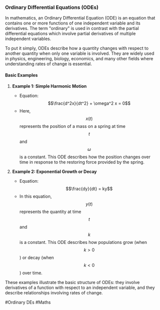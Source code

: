 ### Ordinary Differential Equations (ODEs)

In mathematics, an Ordinary Differential Equation (ODE) is an equation that contains one or more functions of one independent variable and its derivatives. The term "ordinary" is used in contrast with the partial differential equations which involve partial derivatives of multiple independent variables.

To put it simply, ODEs describe how a quantity changes with respect to another quantity when only one variable is involved. They are widely used in physics, engineering, biology, economics, and many other fields where understanding rates of change is essential.

#### Basic Examples

1. **Example 1: Simple Harmonic Motion**
   - Equation: $$\frac{d^2x}{dt^2} + \omega^2 x = 0$$
   - Here, $$x(t)$$ represents the position of a mass on a spring at time $$t$$ and $$\omega$$ is a constant. This ODE describes how the position changes over time in response to the restoring force provided by the spring.

2. **Example 2: Exponential Growth or Decay**
   - Equation: $$\frac{dy}{dt} = ky$$
   - In this equation, $$y(t)$$ represents the quantity at time $$t$$ and $$k$$ is a constant. This ODE describes how populations grow (when $$k > 0$$) or decay (when $$k < 0$$) over time.

These examples illustrate the basic structure of ODEs: they involve derivatives of a function with respect to an independent variable, and they describe relationships involving rates of change.

#Ordinary DEs #Maths